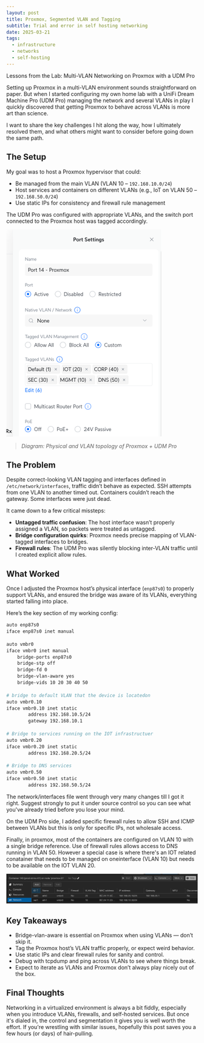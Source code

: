 ```yaml
---
layout: post
title: Proxmox, Segmented VLAN and Tagging
subtitle: Trial and error in self hosting networking
date: 2025-03-21
tags:
  - infrastructure
  - networks
  - self-hosting
---
```


Lessons from the Lab: Multi-VLAN Networking on Proxmox with a UDM Pro

Setting up Proxmox in a multi-VLAN environment sounds straightforward on paper. But when I started configuring my own home lab with a UniFi Dream Machine Pro (UDM Pro) managing the network and several VLANs in play I quickly discovered that getting Proxmox to behave across VLANs is more art than science.

I want to share the key challenges I hit along the way, how I ultimately resolved them, and what others might want to consider before going down the same path.

## The Setup

My goal was to host a Proxmox hypervisor that could:

- Be managed from the main VLAN (VLAN 10 – `192.168.10.0/24`)
- Host services and containers on different VLANs (e.g., IoT on VLAN 50 – `192.168.50.0/24`)
- Use static IPs for consistency and firewall rule management

The UDM Pro was configured with appropriate VLANs, and the switch port connected to the Proxmox host was tagged accordingly.

![Proxmox Network Configuration](./proxmox-port-configuration.png)

> *Diagram: Physical and VLAN topology of Proxmox + UDM Pro*

## The Problem

Despite correct-looking VLAN tagging and interfaces defined in `/etc/network/interfaces`, traffic didn’t behave as expected. SSH attempts from one VLAN to another timed out. Containers couldn’t reach the gateway. Some interfaces were just dead.

It came down to a few critical missteps:

- **Untagged traffic confusion**: The host interface wasn’t properly assigned a VLAN, so packets were treated as untagged.
- **Bridge configuration quirks**: Proxmox needs precise mapping of VLAN-tagged interfaces to bridges.
- **Firewall rules**: The UDM Pro was silently blocking inter-VLAN traffic until I created explicit allow rules.

## What Worked

Once I adjusted the Proxmox host’s physical interface (`enp87s0`) to properly support VLANs, and ensured the bridge was aware of its VLANs, everything started falling into place.

Here’s the key section of my working config:

```bash
auto enp87s0
iface enp87s0 inet manual

auto vmbr0
iface vmbr0 inet manual
	bridge-ports enp87s0
	bridge-stp off
	bridge-fd 0
	bridge-vlan-aware yes
	bridge-vids 10 20 30 40 50

# bridge to default VLAN that the device is locatedon
auto vmbr0.10
iface vmbr0.10 inet static
        address 192.168.10.5/24
        gateway 192.168.10.1

# Bridge to services running on the IOT infrastructuer
auto vmbr0.20
iface vmbr0.20 inet static
        address 192.168.20.5/24

# Bridge to DNS services 
auto vmbr0.50
iface vmbr0.50 inet static
        address 192.168.50.5/24
```
The network/interfaces file went through very many changes till I got it right. Suggest strongly to put it under source control so you can see what you've already tried before you lose your mind.

On the UDM Pro side, I added specific firewall rules to allow SSH and ICMP between VLANs but this is only for specific IPs, not wholesale access.

Finally, in proxmox, most of the containers are configured on VLAN 10 with a single bridge reference. Use of firewall rules allows access to DNS running in VLAN 50. However a special case is where there's an IOT related conatainer that needs to be managed on oneinterface (VLAN 10) but needs to be available on the IOT VLAN 20.

![Container Network Configuration for dual networks](./proxmox-iot-network-config.png)


## Key Takeaways

- Bridge-vlan-aware is essential on Proxmox when using VLANs — don’t skip it.
- Tag the Proxmox host’s VLAN traffic properly, or expect weird behavior.
- Use static IPs and clear firewall rules for sanity and control.
- Debug with tcpdump and ping across VLANs to see where things break.
- Expect to iterate as VLANs and Proxmox don’t always play nicely out of the box.

## Final Thoughts
Networking in a virtualized environment is always a bit fiddly, especially when you introduce VLANs, firewalls, and self-hosted services. But once it's dialed in, the control and segmentation it gives you is well worth the effort. If you're wrestling with similar issues, hopefully this post saves you a few hours (or days) of hair-pulling.